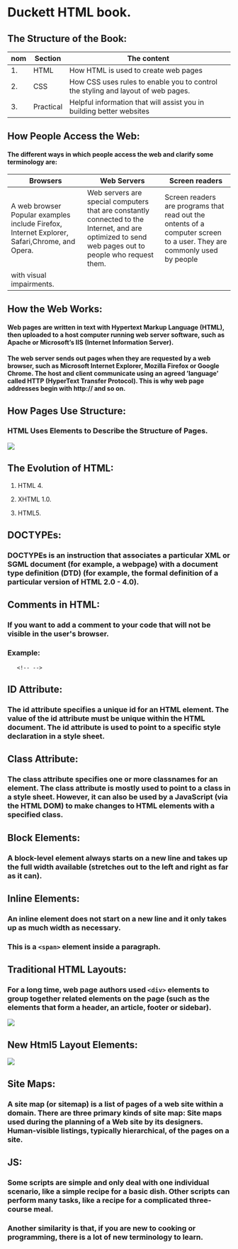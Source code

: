 # Duckett HTML book.

## The Structure of the Book:

| nom | Section |The content |
| -- | --------- | ------------------- |
| 1. | HTML | How HTML is used to create web pages | 
| 2. | CSS | How CSS uses rules to enable you to control the styling and layout of web pages. |
| 3. | Practical | Helpful information that will assist you in building better websites|

## How People Access the Web:

#### The different ways in which people access the web and clarify some terminology are:

| Browsers | Web Servers | Screen readers |
| ------------------- | ------------------- | ------------------- |
| A web browser Popular examples include Firefox, Internet Explorer, Safari,Chrome, and Opera. | Web servers are special computers that are constantly connected to the Internet, and are optimized to send web pages out to people who request them. | Screen readers are programs that read out the  ontents of a computer screen to a user. They are commonly used by people
with visual impairments.|

## How the Web Works:

#### Web pages are written in text with Hypertext Markup Language (HTML), then uploaded to a host computer running web server software, such as Apache or Microsoft’s IIS (Internet Information Server).

#### The web server sends out pages when they are requested by a web browser, such as Microsoft Internet Explorer, Mozilla Firefox or Google Chrome. The host and client communicate using an agreed ’language’ called HTTP (HyperText Transfer Protocol). This is why web page addresses begin with http:// and so on.

## How Pages Use Structure:

### HTML Uses Elements to Describe the Structure of Pages.

![](https://worldntech.weebly.com/uploads/9/1/8/9/91898570/published/screen-shot-2017-04-14-at-8-38-30-am.png?1492139484)


## The Evolution of HTML:

1. HTML 4.

2. XHTML 1.0.

3. HTML5.

## DOCTYPEs:

### DOCTYPEs is an instruction that associates a particular XML or SGML document (for example, a webpage) with a document type definition (DTD) (for example, the formal definition of a particular version of HTML 2.0 - 4.0).

## Comments in HTML:

### If you want to add a comment to your code that will not be visible in the user's browser.

### Example:
 ```
    <!-- -->
 ```

## ID Attribute:

### The id attribute specifies a unique id for an HTML element. The value of the id attribute must be unique within the HTML document. The id attribute is used to point to a specific style declaration in a style sheet.

## Class Attribute:

### The class attribute specifies one or more classnames for an element. The class attribute is mostly used to point to a class in a style sheet. However, it can also be used by a JavaScript (via the HTML DOM) to make changes to HTML elements with a specified class.

## Block Elements:

### A block-level element always starts on a new line and takes up the full width available (stretches out to the left and right as far as it can).

## Inline Elements:

### An inline element does not start on a new line and it only takes up as much width as necessary.

### This is a `<span>` element inside a paragraph.

## Traditional HTML Layouts:

### For a long time, web page authors used `<div>` elements to group together related elements on the page (such as the elements that form a header, an article, footer or sidebar).

![](https://csharpcorner.azureedge.net/UploadFile/b5be7f/working-with-new-semantic-elements-in-html5-along-with-html/Images/Html%20Basic%20Structure%20Image.png)

## New Html5 Layout Elements:

![](https://stuyhsdesign.files.wordpress.com/2016/05/yoko-html5.png)

## Site Maps:

### A site map (or sitemap) is a list of pages of a web site within a domain. There are three primary kinds of site map: Site maps used during the planning of a Web site by its designers. Human-visible listings, typically hierarchical, of the pages on a site.

## JS:

### Some scripts are simple and only deal with one individual scenario, like a simple recipe for a basic dish. Other scripts can perform many tasks, like a recipe for a complicated three-course meal.

### Another similarity is that, if you are new to cooking or programming, there is a lot of new terminology to learn.